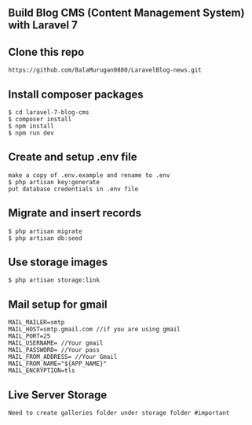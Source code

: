 ## Build Blog CMS (Content Management System) with Laravel 7

## Clone this repo
```
https://github.com/BalaMurugan0880/LaravelBlog-news.git
```

## Install composer packages
```
$ cd laravel-7-blog-cms
$ composer install
$ npm install
$ npm run dev
```

## Create and setup .env file
```
make a copy of .env.example and rename to .env
$ php artisan key:generate
put database credentials in .env file
```

## Migrate and insert records
```
$ php artisan migrate
$ php artisan db:seed
```

## Use storage images
```
$ php artisan storage:link
```

## Mail setup for gmail
```
MAIL_MAILER=smtp
MAIL_HOST=smtp.gmail.com //if you are using gmail
MAIL_PORT=25
MAIL_USERNAME= //Your gmail
MAIL_PASSWORD= //Your pass
MAIL_FROM_ADDRESS= //Your Gmail
MAIL_FROM_NAME="${APP_NAME}"
MAIL_ENCRYPTION=tls
```

## Live Server Storage
```
Need to create galleries folder under storage folder #important
```
